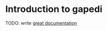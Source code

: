 # Introduction to gapedi

TODO: write [great documentation](http://jacobian.org/writing/what-to-write/)
